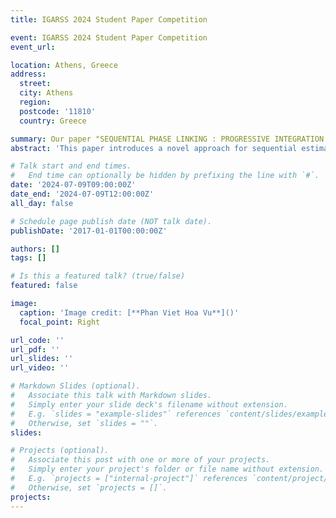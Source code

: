 ```yaml
---
title: IGARSS 2024 Student Paper Competition

event: IGARSS 2024 Student Paper Competition
event_url:

location: Athens, Greece
address:
  street: 
  city: Athens
  region: 
  postcode: '11810'
  country: Greece

summary: Our paper "SEQUENTIAL PHASE LINKING : PROGRESSIVE INTEGRATION OF SAR IMAGES FOR OPERATIONAL PHASE ESTIMATION" is selected as one of the 10 Student Paper Competition finalists at IGARSS 2024
abstract: 'This paper introduces a novel approach for sequential estimation of the interferometric phase in the context of  long SAR image time series. When newly acquired data arrive, the data set expands and can be partitioned into two distinct blocks. One represents the previous SAR images and the other represents the newly acquired data. The proposed approach (S-MLE-PL) exploits sequential maximum likelihood estimation of the covariance matrix of the whole data set, taking the existing data set as prior information. This approach facilitates the continuous interferometric phase estimation by incorporating the new data into  the previous context. In addition, it presents the advantage of reduced computation time compared to the traditional approaches, making it a more efficient solution for operational displacement estimation.'

# Talk start and end times.
#   End time can optionally be hidden by prefixing the line with `#`.
date: '2024-07-09T09:00:00Z'
date_end: '2024-07-09T12:00:00Z'
all_day: false

# Schedule page publish date (NOT talk date).
publishDate: '2017-01-01T00:00:00Z'

authors: []
tags: []

# Is this a featured talk? (true/false)
featured: false

image:
  caption: 'Image credit: [**Phan Viet Hoa Vu**]()'
  focal_point: Right

url_code: ''
url_pdf: ''
url_slides: ''
url_video: ''

# Markdown Slides (optional).
#   Associate this talk with Markdown slides.
#   Simply enter your slide deck's filename without extension.
#   E.g. `slides = "example-slides"` references `content/slides/example-slides.md`.
#   Otherwise, set `slides = ""`.
slides:

# Projects (optional).
#   Associate this post with one or more of your projects.
#   Simply enter your project's folder or file name without extension.
#   E.g. `projects = ["internal-project"]` references `content/project/deep-learning/index.md`.
#   Otherwise, set `projects = []`.
projects:
---
```


